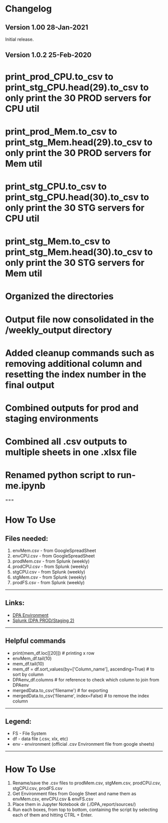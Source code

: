 # Changelog
## Version 1.00 28-Jan-2021
Initial release.

## Version 1.0.2 25-Feb-2020
# print_prod_CPU.to_csv to print_stg_CPU.head(29).to_csv to only print the 30 PROD servers for CPU util
# print_prod_Mem.to_csv to print_stg_Mem.head(29).to_csv to only print the 30 PROD servers for Mem util
# print_stg_CPU.to_csv to print_stg_CPU.head(30).to_csv to only print the 30 STG servers for CPU util
# print_stg_Mem.to_csv to print_stg_Mem.head(30).to_csv to only print the 30 STG servers for Mem util
# Organized the directories
# Output file now consolidated in the /weekly_output directory
# Added cleanup commands such as removing additional column and resetting the index number in the final output
# Combined outputs for prod and staging environments
# Combined all .csv outputs to multiple sheets in one .xlsx file
# Renamed python script to run-me.ipynb
===
# How To Use
## Files needed:
1. envMem.csv - from GoogleSpreadSheet
2. envCPU.csv - from GoogleSpreadSheet
3. prodMem.csv - from Splunk (weekly)
4. prodCPU.csv - from Splunk (weekly)
5. stgCPU.csv  - from Splunk (weekly)
6. stgMem.csv - from Splunk (weekly)
7. prodFS.csv - from Splunk (weekly)
---
## Links:
* [DPA Environment](https://docs.google.com/spreadsheets/d/1Ll7-mdb8tsGUKIDYJ-dMEBmydxXf24krk8J7r1RIUog/edit#gid=588246582)
* [Splunk (DPA PROD/Staging 2)](http://10.69.81.41:8000/en-US/app/splunk_app_for_linux_Infrastructure/dashboards)
---
## Helpful commands
* print(mem_df.loc[[20]]) # printing x row
* envMem_df.tail(10)
* mem_df.tail(10)
* mem_df = df.sort_values(by=['Column_name'], ascending=True) # to sort by column
* DPAenv_df.columns # for reference to check which column to join from DPAenv
* mergedData.to_csv('filename') # for exporting
* mergedData.to_csv('filename', index=False) # to remove the index column
---
## Legend:
* FS - File System
* df - data file (.csv, xlx, etc)
* env - environment (official .csv Environment file from google sheets)
---
# How To Use
1. Rename/save the .csv files to prodMem.csv, stgMem.csv, prodCPU.csv, stgCPU.csv, prodFS.csv
2. Get Environment files from Google Sheet and name them as envMem.csv, envCPU.csv & envFS.csv
3. Place them in Jupyter Notebook dir (./DPA_report/sources/)
4. Run each boxes, from top to bottom, containing the script by selecting each of them and hitting CTRL + Enter.
